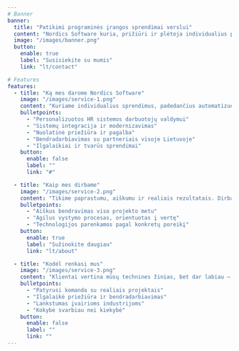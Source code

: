 ```yaml
---
# Banner
banner:
  title: "Patikimi programinės įrangos sprendimai verslui"
  content: "Nordics Software kuria, prižiūri ir plėtoja individualius programinės įrangos sprendimus įmonėms visoje Lietuvoje. Specializuojamės personalo valdymo sistemų kūrime ir palaikyme."
  image: "/images/banner.png"
  button:
    enable: true
    label: "Susisiekite su mumis"
    link: "lt/contact"

# Features
features:
  - title: "Ką mes darome Nordics Software"
    image: "/images/service-1.png"
    content: "Kuriame individualius sprendimus, padedančius automatizuoti, supaprastinti ir plėtoti jūsų verslą. Nuo vidinių įrankių iki pilnai veikiančių HR sistemų – viskas pagal jūsų poreikius."
    bulletpoints:
      - "Personalizuotos HR sistemos darbuotojų valdymui"
      - "Sistemų integracija ir modernizavimas"
      - "Nuolatinė priežiūra ir pagalba"
      - "Bendradarbiavimas su partneriais visoje Lietuvoje"
      - "Ilgalaikiai ir tvarūs sprendimai"
    button:
      enable: false
      label: ""
      link: "#"

  - title: "Kaip mes dirbame"
    image: "/images/service-2.png"
    content: "Tikime paprastumu, aiškumu ir realiais rezultatais. Dirbame glaudžiai su klientais, kad suprastume jų iššūkius ir pasiūlytume praktiškus sprendimus su patikrintomis technologijomis."
    bulletpoints:
      - "Aiškus bendravimas viso projekto metu"
      - "Agilus vystymo procesas, orientuotas į vertę"
      - "Technologijos parenkamos pagal konkretų poreikį"
    button:
      enable: true
      label: "Sužinokite daugiau"
      link: "lt/about"

  - title: "Kodėl renkasi mus"
    image: "/images/service-3.png"
    content: "Klientai vertina mūsų technines žinias, bet dar labiau – įsipareigojimą kurti realią vertę. Esame orientuoti į kokybę, ne į triukšmą."
    bulletpoints:
      - "Patyrusi komanda su realiais projektais"
      - "Ilgalaikė priežiūra ir bendradarbiavimas"
      - "Lankstumas įvairioms industrijoms"
      - "Kokybė svarbiau nei kiekybė"
    button:
      enable: false
      label: ""
      link: ""
---
```

